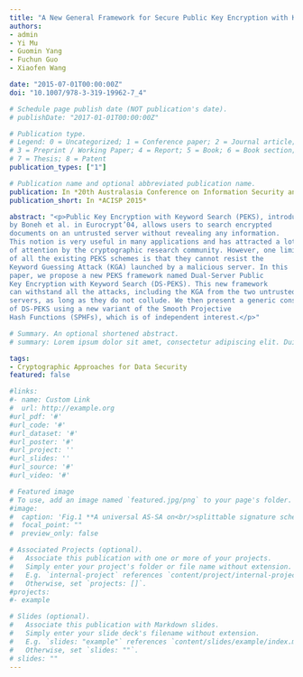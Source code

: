 ```yaml
---
title: "A New General Framework for Secure Public Key Encryption with Keyword Search"
authors:
- admin
- Yi Mu
- Guomin Yang
- Fuchun Guo
- Xiaofen Wang

date: "2015-07-01T00:00:00Z"
doi: "10.1007/978-3-319-19962-7_4"

# Schedule page publish date (NOT publication's date).
# publishDate: "2017-01-01T00:00:00Z"

# Publication type.
# Legend: 0 = Uncategorized; 1 = Conference paper; 2 = Journal article;
# 3 = Preprint / Working Paper; 4 = Report; 5 = Book; 6 = Book section;
# 7 = Thesis; 8 = Patent
publication_types: ["1"]

# Publication name and optional abbreviated publication name.
publication: In *20th Australasia Conference on Information Security and Privacy*
publication_short: In *ACISP 2015*

abstract: "<p>Public Key Encryption with Keyword Search (PEKS), introduced
by Boneh et al. in Eurocrypt’04, allows users to search encrypted
documents on an untrusted server without revealing any information.
This notion is very useful in many applications and has attracted a lot
of attention by the cryptographic research community. However, one limitation
of all the existing PEKS schemes is that they cannot resist the
Keyword Guessing Attack (KGA) launched by a malicious server. In this
paper, we propose a new PEKS framework named Dual-Server Public
Key Encryption with Keyword Search (DS-PEKS). This new framework
can withstand all the attacks, including the KGA from the two untrusted
servers, as long as they do not collude. We then present a generic construction
of DS-PEKS using a new variant of the Smooth Projective
Hash Functions (SPHFs), which is of independent interest.</p>"

# Summary. An optional shortened abstract.
# summary: Lorem ipsum dolor sit amet, consectetur adipiscing elit. Duis posuere tellus ac convallis placerat. Proin tincidunt magna sed ex sollicitudin condimentum.

tags:
- Cryptographic Approaches for Data Security
featured: false

#links:
#- name: Custom Link
#  url: http://example.org
#url_pdf: '#'
#url_code: '#'
#url_dataset: '#'
#url_poster: '#'
#url_project: ''
#url_slides: ''
#url_source: '#'
#url_video: '#'

# Featured image
# To use, add an image named `featured.jpg/png` to your page's folder. 
#image:
#  caption: 'Fig.1 **A universal AS-SA on<br/>splittable signature scheme**'
#  focal_point: ""
#  preview_only: false

# Associated Projects (optional).
#   Associate this publication with one or more of your projects.
#   Simply enter your project's folder or file name without extension.
#   E.g. `internal-project` references `content/project/internal-project/index.md`.
#   Otherwise, set `projects: []`.
#projects:
#- example

# Slides (optional).
#   Associate this publication with Markdown slides.
#   Simply enter your slide deck's filename without extension.
#   E.g. `slides: "example"` references `content/slides/example/index.md`.
#   Otherwise, set `slides: ""`.
# slides: ""
---
```

